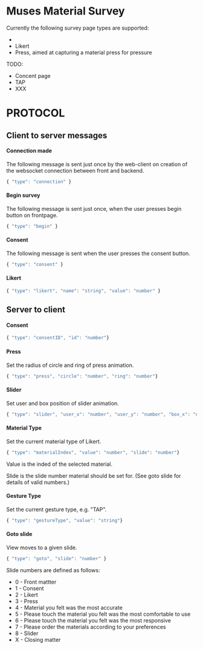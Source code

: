  # Muses Material Survey

Currently the following survey page types are supported:

   * 
   * Likert 
   * Press, aimed at capturing a material press for pressure

TODO:

   * Concent page
   * TAP
   * XXX

# PROTOCOL

## Client to server messages

#### Connection made

The following message is sent just once by the web-client on creation of the
websocket connection between front and backend.

```javascript
{ "type": "connection" }
```

#### Begin survey 

The following message is sent just once, when the user presses begin button on
frontpage.

```javascript
{ "type": "begin" }
```

#### Consent

The following message is sent when the user presses the consent button.

```javascript
{ "type": "consent" }
```

#### Likert

```javascript
{ "type": "likert", "name": "string", "value": "number" }
```

## Server to client

#### Consent

```javascript
{ "type": "consentID", "id": "number"}
```

#### Press

Set the radius of circle and ring of press animation.

```javascript
{ "type": "press", "circle": "number", "ring": "number"}
```

#### Slider

Set user and box position of slider animation.

```javascript
{ "type": "slider", "user_x": "number", "user_y": "number", "box_x": "number", "box_y": "number"}
```

#### Material Type

Set the current material type of Likert.

```javascript
{ "type": "materialIndex", "value": "number", "slide": "number"}
```

Value is the inded of the selected material.

Slide is the slide number material should be set for. (See goto slide for details of valid numbers.)

#### Gesture Type

Set the current gesture type, e.g. "TAP".

```javascript
{ "type": "gestureType", "value": "string"}
```

#### Goto slide

View moves to a given slide.

```javascript
{ "type": "goto", "slide": "number" }
```

Slide numbers are defined as follows:

   * 0 - Front mattter
   * 1 - Consent
   * 2 - Likert
   * 3 - Press
   * 4 - Material you felt was the most accurate
   * 5 - Please touch the material you felt was the most comfortable to use
   * 6 - Please touch the material you felt was the most responsive
   * 7 - Please order the materials according to your preferences
   * 8 - Slider
   * X - Closing matter